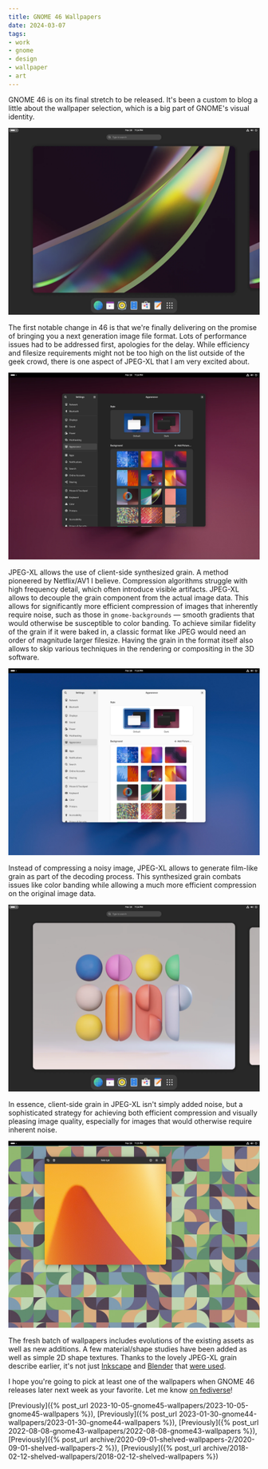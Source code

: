 ```yaml
---
title: GNOME 46 Wallpapers
date: 2024-03-07
tags:
- work
- gnome
- design
- wallpaper
- art
---
```


GNOME 46 is on its final stretch to be released. It's been a custom to blog a little about the wallpaper selection, which is a big part of GNOME's visual identity. 

![Wallpaper 1](wall-1.webp)

The first notable change in 46 is that we're finally delivering on the promise of bringing you a next generation image file format. Lots of performance issues had to be addressed first, apologies for the delay. While efficiency and filesize requirements might not be too high on the list outside of the geek crowd, there is one aspect of JPEG-XL that I am very excited about.

![Wallpaper 2](wall-2.webp)

JPEG-XL allows the use of client-side synthesized grain. A method pioneered by Netflix/AV1 I believe. Compression algorithms struggle with high frequency detail, which often introduce visible artifacts. JPEG-XL allows to decouple the grain component from the actual image data. This allows for significantly more efficient compression of images that inherently require noise, such as those in `gnome-backgrounds` — smooth gradients that would otherwise be susceptible to color banding. To achieve similar fidelity of the grain if it were baked in, a classic format like JPEG would need an order of magnitude larger filesize. Having the grain in the format itself also allows to skip various techniques in the rendering or compositing in the 3D software. 

![Wallpaper 3](wall-3.webp)

Instead of compressing a noisy image, JPEG-XL allows to generate film-like grain as part of the decoding process. This synthesized grain combats issues like color banding while allowing a much more efficient compression on the original image data.

![Wallpaper 4](wall-4.webp)

In essence, client-side grain in JPEG-XL isn't simply added noise, but a sophisticated strategy for achieving both efficient compression and visually pleasing image quality, especially for images that would otherwise require inherent noise.

![Wallpaper 5](wall-5.webp)

The fresh batch of wallpapers includes evolutions of the existing assets as well as new additions. A few material/shape studies have been added as well as simple 2D shape textures. Thanks to the lovely JPEG-XL grain describe earlier, it's not just [Inkscape](https://inkscape.org) and [Blender](https://blender.org) that [were used](https://gitlab.gnome.org/Teams/Design/wallpaper-assets/-/blob/master/46/experiments/py/geo.py?ref_type=heads).

I hope you're going to pick at least one of the wallpapers when GNOME 46 releases later next week as your favorite. Let me know [on fediverse](https://mastodon.social/@jimmac)!

[Previously]({% post_url 2023-10-05-gnome45-wallpapers/2023-10-05-gnome45-wallpapers %}),
[Previously]({% post_url 2023-01-30-gnome44-wallpapers/2023-01-30-gnome44-wallpapers %}),
[Previously]({% post_url 2022-08-08-gnome43-wallpapers/2022-08-08-gnome43-wallpapers %}),
[Previously]({% post_url  archive/2020-09-01-shelved-wallpapers-2/2020-09-01-shelved-wallpapers-2 %}),
[Previously]({% post_url  archive/2018-02-12-shelved-wallpapers/2018-02-12-shelved-wallpapers %})

